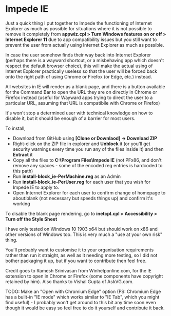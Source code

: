 # Impede IE

Just a quick thing I put together to Impede the functioning of Internet Explorer as much as possible for situations where it is not possible to remove it completely from **appwiz.cpl > Turn Windows features on or off > Internet Explorer 11** due to app compatibility issues but you still want to prevent the user from actually using Internet Explorer as much as possible.

In case the user somehow finds their way back into Internet Explorer (perhaps there is a wayward shortcut, or a misbehaving app which doesn't respect the default browser choice), this will make the actual using of Internet Explorer practically useless so that the user will be forced back onto the right path of using Chrome or Firefox (or Edge, etc.) instead.

All websites in IE will render as a blank page, and there is a button available for the Command Bar to open the URL they are on directly in Chrome or Firefox instead (useful for Wayward apps trying to direct the user to a particular URL, assuming that URL is compatibile with Chrome or Firefox)

It's won't stop a determined user with technical knowledge on how to disable it, but it should be enough of a barrier for most users.

To install, 

* Download from GitHub using **[Clone or Downlaod] -> Download ZIP**
* Right-click on the ZIP file in explorer and **Unblock** it (or you'll get security warnings every time you run any of the files inside  it) and then **Extract** it
* Copy all the files to **C:\Program Files\Impede IE** (not PFx86, and don't remove  any spaces - some of the encoded reg entries is hardcoded to this path) 
* Run **install-block_ie-PerMachine.reg** as an Admin
* Run **install-block_ie-PerUser.reg** for each user that you wish for Impede IE to apply to.
* Open Internet Explorer for each user to  confirm change of homepage to about:blank (not necessary but speeds things up) and confirm it's working 

To disable the blank page rendering, go to **inetcpl.cpl > Accessibility > Turn off the Style Sheet**

I have only tested on Windows 10 1903 x64 but should work on x86 and other versions of Windows too. This is very much a "use at your own risk" thing. 

You'll probably want to customise it to your organisation requirements rather than run it straight, as well as it needing more testing, so I did not bother packaging it up, but if you want to contribute then feel free.

Credit goes to Ramesh Srinivasan from Winhelponline.com, for the IE extension to open in Chrome or Firefox (some components have copyright retained by him). Also thanks to Vishal Gupta of AskVG.com.

TODO: Make an "Open with Chromium Edge" option (PS: Chromium Edge has a built-in "IE mode" which works similar to "IE Tab", which you might find useful) - I probably won't get around to this bit any time soon even though it would be easy so feel free to do it yourself and contribute it back.
